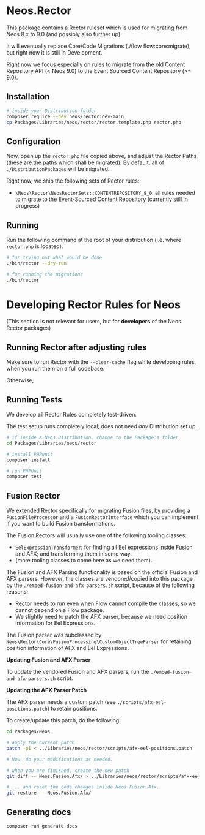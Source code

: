 # Neos.Rector

This package contains a Rector ruleset which is used for migrating from Neos 8.x to 9.0 (and possibly also further up).

It will eventually replace Core/Code Migrations (./flow flow:core:migrate), but right now it is still in Development.

Right now we focus especially on rules to migrate from the old Content Repository API (< Neos 9.0) to the
Event Sourced Content Repository (>= 9.0).

## Installation

```bash
# inside your Distribution folder
composer require --dev neos/rector:dev-main
cp Packages/Libraries/neos/rector/rector.template.php rector.php
```

## Configuration

Now, open up the `rector.php` file copied above, and adjust the Rector Paths (these are the paths which shall be
migrated). By default, all of `./DistributionPackages` will be migrated.

Right now, we ship the following sets of Rector rules:

- `\Neos\Rector\NeosRectorSets::CONTENTREPOSITORY_9_0`: all rules needed to migrate to the Event-Sourced Content Repository
  (currently still in progress)

## Running

Run the following command at the root of your distribution (i.e. where `rector.php` is located).

```bash
# for trying out what would be done
./bin/rector --dry-run

# for running the migrations
./bin/rector
```

# Developing Rector Rules for Neos

(This section is not relevant for users, but for **developers** of the Neos Rector packages)

## Running Rector after adjusting rules

Make sure to run Rector with the `--clear-cache` flag while developing rules, when you run them on a full codebase.

Otherwise, 

## Running Tests

We develop **all** Rector Rules completely test-driven.

The test setup runs completely local; does not need *any* Distribution set up.

```bash
# if inside a Neos Distribution, change to the Package's folder
cd Packages/Libraries/neos/rector

# install PHPunit 
composer install

# run PHPUnit
composer test
```

## Fusion Rector

We extended Rector specifically for migrating Fusion files, by providing a `FusionFileProcessor` and a `FusionRectorInterface`
which you can implement if you want to build Fusion transformations.

The Fusion Rectors will usually use one of the following tooling classes:

- `EelExpressionTransformer`: for finding all Eel expressions inside Fusion and AFX; and transforming them in some way.
- (more tooling classes to come here as we need them).

The Fusion and AFX Parsing functionality is based on the official Fusion and AFX parsers. However, the classes are
vendored/copied into this package by the `./embed-fusion-and-afx-parsers.sh` script, because of the following reasons:

- Rector needs to run even when Flow cannot compile the classes; so we cannot depend on a Flow package.
- We slightly need to patch the AFX parser, because we need position information for Eel Expressions.

The Fusion parser was subclassed by `Neos\Rector\Core\FusionProcessing\CustomObjectTreeParser` for retaining position
information of AFX and Eel Expressions.


**Updating Fusion and AFX Parser**

To update the vendored Fusion and AFX parsers, run the `./embed-fusion-and-afx-parsers.sh` script.


**Updating the AFX Parser Patch**

The AFX parser needs a custom patch (see `./scripts/afx-eel-positions.patch`) to retain positions.

To create/update this patch, do the following:

```bash
cd Packages/Neos

# apply the current patch
patch -p1 < ../Libraries/neos/rector/scripts/afx-eel-positions.patch

# Now, do your modifications as needed.

# when you are finished, create the new patch 
git diff -- Neos.Fusion.Afx/ > ../Libraries/neos/rector/scripts/afx-eel-positions.patch

# ... and reset the code changes inside Neos.Fusion.Afx.
git restore -- Neos.Fusion.Afx/
```

## Generating docs

```bash
composer run generate-docs
```
